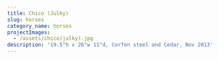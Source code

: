 ```yaml
---
title: Chico (Julky)
slug: horses
category_name: horses
projectImages:
  - /assets/chico(julky).jpg
description: '19.5"h x 26"w 11"d, CorTen steel and Cedar, Nov 2013'
---
```


